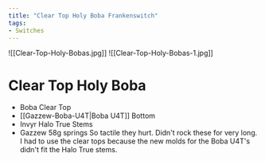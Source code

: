 ```yaml
---
title: "Clear Top Holy Boba Frankenswitch"
tags:
- Switches
---
```


![[Clear-Top-Holy-Bobas.jpg]]
![[Clear-Top-Holy-Bobas-1.jpg]]

# Clear Top Holy Boba

- Boba Clear Top
- [[Gazzew-Boba-U4T|Boba U4T]] Bottom
- Invyr Halo True Stems
- Gazzew 58g springs
    So tactile they hurt. Didn't rock these for very long. I had to use the clear tops because the new molds for the Boba U4T's didn't fit the Halo True stems.
